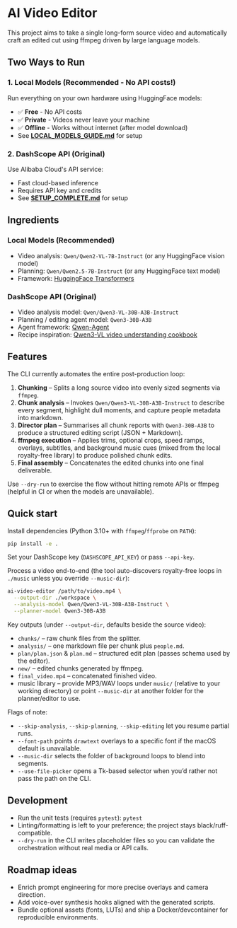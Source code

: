 # AI Video Editor

This project aims to take a single long-form source video and automatically craft an edited cut using ffmpeg driven by large language models.

## Two Ways to Run

### 1. **Local Models** (Recommended - No API costs!)
Run everything on your own hardware using HuggingFace models:
- ✅ **Free** - No API costs
- ✅ **Private** - Videos never leave your machine
- ✅ **Offline** - Works without internet (after model download)
- See **[LOCAL_MODELS_GUIDE.md](LOCAL_MODELS_GUIDE.md)** for setup

### 2. **DashScope API** (Original)
Use Alibaba Cloud's API service:
- Fast cloud-based inference
- Requires API key and credits
- See **[SETUP_COMPLETE.md](SETUP_COMPLETE.md)** for setup

## Ingredients

### Local Models (Recommended)
- Video analysis: `Qwen/Qwen2-VL-7B-Instruct` (or any HuggingFace vision model)
- Planning: `Qwen/Qwen2.5-7B-Instruct` (or any HuggingFace text model)
- Framework: [HuggingFace Transformers](https://huggingface.co/docs/transformers)

### DashScope API (Original)
- Video analysis model: `Qwen/Qwen3-VL-30B-A3B-Instruct`
- Planning / editing agent model: `Qwen3-30B-A3B`
- Agent framework: [Qwen-Agent](https://github.com/QwenLM/Qwen-Agent)
- Recipe inspiration: [Qwen3-VL video understanding cookbook](https://github.com/QwenLM/Qwen3-VL/blob/main/cookbooks/video_understanding.ipynb)

## Features

The CLI currently automates the entire post-production loop:

1. **Chunking** – Splits a long source video into evenly sized segments via `ffmpeg`.
2. **Chunk analysis** – Invokes `Qwen/Qwen3-VL-30B-A3B-Instruct` to describe every segment, highlight dull moments, and capture people metadata into markdown.
3. **Director plan** – Summarises all chunk reports with `Qwen3-30B-A3B` to produce a structured editing script (JSON + Markdown).
4. **ffmpeg execution** – Applies trims, optional crops, speed ramps, overlays, subtitles, and background music cues (mixed from the local royalty-free library) to produce polished chunk edits.
5. **Final assembly** – Concatenates the edited chunks into one final deliverable.

Use `--dry-run` to exercise the flow without hitting remote APIs or ffmpeg (helpful in CI or when the models are unavailable).

## Quick start

Install dependencies (Python 3.10+ with `ffmpeg`/`ffprobe` on `PATH`):

```bash
pip install -e .
```

Set your DashScope key (`DASHSCOPE_API_KEY`) or pass `--api-key`.

Process a video end-to-end (the tool auto-discovers royalty-free loops in `./music` unless you override `--music-dir`):

```bash
ai-video-editor /path/to/video.mp4 \
  --output-dir ./workspace \
  --analysis-model Qwen/Qwen3-VL-30B-A3B-Instruct \
  --planner-model Qwen3-30B-A3B
```

Key outputs (under `--output-dir`, defaults beside the source video):

- `chunks/` – raw chunk files from the splitter.
- `analysis/` – one markdown file per chunk plus `people.md`.
- `plan/plan.json` & `plan.md` – structured edit plan (passes schema used by the editor).
- `new/` – edited chunks generated by ffmpeg.
- `final_video.mp4` – concatenated finished video.
- music library – provide MP3/WAV loops under `music/` (relative to your working directory) or point `--music-dir` at another folder for the planner/editor to use.

Flags of note:

- `--skip-analysis`, `--skip-planning`, `--skip-editing` let you resume partial runs.
- `--font-path` points `drawtext` overlays to a specific font if the macOS default is unavailable.
- `--music-dir` selects the folder of background loops to blend into segments.
- `--use-file-picker` opens a Tk-based selector when you’d rather not pass the path on the CLI.

## Development

- Run the unit tests (requires `pytest`): `pytest`
- Linting/formatting is left to your preference; the project stays black/ruff-compatible.
- `--dry-run` in the CLI writes placeholder files so you can validate the orchestration without real media or API calls.

## Roadmap ideas

- Enrich prompt engineering for more precise overlays and camera direction.
- Add voice-over synthesis hooks aligned with the generated scripts.
- Bundle optional assets (fonts, LUTs) and ship a Docker/devcontainer for reproducible environments.
